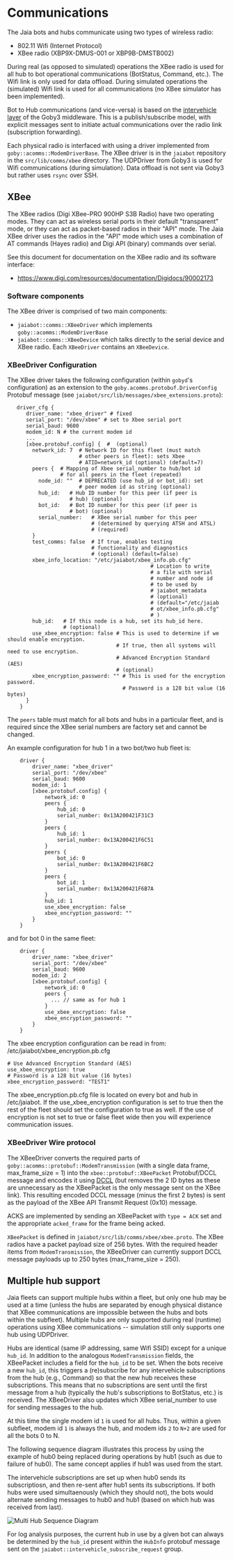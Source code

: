 # Communications

The Jaia bots and hubs communicate using two types of wireless radio:

- 802.11 Wifi (Internet Protocol)
- XBee radio (XBP9X-DMUS-001 or XBP9B-DMSTB002)

During real (as opposed to simulated) operations the XBee radio is used for all hub to bot operational communications (BotStatus, Command, etc.). The Wifi link is only used for data offload. During simulated operations the (simulated) Wifi link is used for all communications (no XBee simulator has been implemented).

Bot to Hub communications (and vice-versa) is based on the [intervehicle layer](https://goby.software/3.0/md_doc210_transporter.html#autotoc_md57) of the Goby3 middleware. This is a publish/subscribe model, with explicit messages sent to initiate actual communications over the radio link  (subscription forwarding).

Each physical radio is interfaced with using a driver implemented from `goby::acomms::ModemDriverBase`. The XBee driver is in the `jaiabot` repository in the `src/lib/comms/xbee` directory. The UDPDriver from Goby3 is used for Wifi communications (during simulation). Data offload is not sent via Goby3 but rather  uses `rsync` over SSH.

## XBee

The XBee radios (Digi XBee-PRO 900HP S3B Radio) have two operating modes. They can act as wireless serial ports in their default "transparent" mode, or they can act as packet-based radios in their "API" mode. The Jaia XBee driver uses the radios in the "API" mode which uses a combination of AT commands (Hayes radio) and Digi API (binary) commands over serial.

See this document for documentation on the XBee radio and its software interface:

- <https://www.digi.com/resources/documentation/Digidocs/90002173>

### Software components

The XBee driver is comprised of two main components:

- `jaiabot::comms::XBeeDriver` which implements `goby::acomms::ModemDriverBase`
- `jaiabot::comms::XBeeDevice` which talks directly to the serial device and XBee radio. Each `XBeeDriver` contains an `XBeeDevice`.

### XBeeDriver Configuration

The XBee driver takes the following configuration (within `gobyd`'s configuration) as an extension to the `goby.acomms.protobuf.DriverConfig` Protobuf message (see `jaiabot/src/lib/messages/xbee_extensions.proto`):

```
   driver_cfg {
      driver_name: "xbee_driver" # fixed
      serial_port: "/dev/xbee" # set to Xbee serial port
      serial_baud: 9600
      modem_id: N # the current modem id
      ...
      [xbee.protobuf.config] {  #  (optional)
        network_id: 7  # Network ID for this fleet (must match 
                       # other peers in fleet): sets Xbee 
                       # ATID=network_id (optional) (default=7)
        peers {  # Mapping of Xbee serial_number to hub/bot id 
                 # for all peers in the fleet (repeated)
          node_id: ""  # DEPRECATED (use hub_id or bot_id): set 
                       # peer modem id as string (optional)
          hub_id:   # Hub ID number for this peer (if peer is 
                    # hub) (optional)
          bot_id:   # Bot ID number for this peer (if peer is 
                    # bot) (optional)
          serial_number:   # XBee serial number for this peer 
                           # (determined by querying ATSH and ATSL) 
                           # (required)
        }
        test_comms: false  # If true, enables testing 
                           # functionality and diagnostics 
                           # (optional) (default=false)
        xbee_info_location: "/etc/jaiabot/xbee_info.pb.cfg"  
                                              # Location to write 
                                              # a file with serial 
                                              # number and node id 
                                              # to be used by 
                                              # jaiabot_metadata 
                                              # (optional) 
                                              # (default="/etc/jaiab
                                              # ot/xbee_info.pb.cfg"
                                              # )
        hub_id:   # If this node is a hub, set its hub_id here. 
                  # (optional)
        use_xbee_encryption: false # This is used to determine if we should enable encryption.
                                   # If true, then all systems will need to use encryption.
                                   # Advanced Encryption Standard (AES)
                                   # (optional)
        xbee_encryption_password: "" # This is used for the encryption password. 
                                     # Password is a 128 bit value (16 bytes) 
      }
    }
```


The `peers` table must match for all bots and hubs in a particular fleet, and is required since the XBee serial numbers are factory set and cannot be changed.

An example configuration for hub 1 in a two bot/two hub fleet is:

```
    driver { 
        driver_name: "xbee_driver"
        serial_port: "/dev/xbee"
        serial_baud: 9600
        modem_id: 1
        [xbee.protobuf.config] {
            network_id: 0
            peers {
                hub_id: 0
                serial_number: 0x13A200421F31C3
            }
            peers {
                hub_id: 1
                serial_number: 0x13A200421F6C51
            }
            peers {
                bot_id: 0
                serial_number: 0x13A200421F6BC2
            }
            peers {
                bot_id: 1
                serial_number: 0x13A200421F6B7A
            }
            hub_id: 1
            use_xbee_encryption: false 
            xbee_encryption_password: "" 
        }
    }
```

and for bot 0 in the same fleet:

```
    driver { 
        driver_name: "xbee_driver"
        serial_port: "/dev/xbee"
        serial_baud: 9600
        modem_id: 2
        [xbee.protobuf.config] {
            network_id: 0
            peers {
              ... // same as for hub 1
            }
            use_xbee_encryption: false 
            xbee_encryption_password: "" 
        }
    }
```

The xbee encryption configuration can be read in from: /etc/jaiabot/xbee_encryption.pb.cfg

```
# Use Advanced Encryption Standard (AES)
use_xbee_encryption: true
# Password is a 128 bit value (16 bytes)
xbee_encryption_password: "TEST1"
```

The xbee_encryption.pb.cfg file is located on every bot and hub in /etc/jaiabot.
If the use_xbee_encryption configuration is set to true then the rest of the fleet should set the configuration to true as well.
If the use of encryption is not set to true or false fleet wide then you will experience communication issues. 

### XBeeDriver Wire protocol

The XBeeDriver converts the required parts of `goby::acomms::protobuf::ModemTransmission` (with a single data frame, max_frame_size = 1) into the `xbee::protobuf::XBeePacket` Protobuf/DCCL message and encodes it using [DCCL](https://libdccl.org) (but removes the 2 ID bytes as these are unnecessary as the XBeePacket is the only message sent on the XBee link). This resulting encoded DCCL message (minus the first 2 bytes) is sent as the payload of the XBee API Transmit Request (0x10) message. 

ACKS are implemented by sending an XBeePacket with `type = ACK` set and the appropriate `acked_frame` for the frame being acked.

`XBeePacket` is defined in `jaiabot/src/lib/comms/xbee/xbee.proto`. The XBee radios have a packet payload size of 256 bytes. With the required header items from `ModemTransmission`, the XBeeDriver can currently support DCCL message payloads up to 250 bytes (max_frame_size = 250).

## Multiple hub support

Jaia fleets can support multiple hubs within a fleet, but only one hub may be used at a time (unless the hubs are separated by enough physical distance that XBee communications are impossible between the hubs and bots within the subfleet). Multiple hubs are only supported during real (runtime) operations using XBee communications -- simulation still only supports one hub using UDPDriver.

Hubs are identical (same IP addressing, same Wifi SSID) except for a unique `hub_id`. In addition to the analogous `ModemTransmission` fields, the XBeePacket includes a field for the `hub_id` to be set. When the bots receive a new `hub_id`, this triggers a (re)subscribe for any intervehicle subscriptions from the hub (e.g., Command) so that the new hub receives these subscriptions. This means that no subscriptions are sent until the first message from a hub (typically the hub's subscriptions to BotStatus, etc.) is received. The XBeeDriver also updates which XBee serial_number to use for sending messages to the hub.

At this time the single modem id `1` is used for all hubs. Thus, within a given subfleet, modem id `1` is always the hub, and modem ids `2` to `N+2` are used for all the bots 0 to N.

The following sequence diagram illustrates this process by using the example of hub0 being replaced during operations by hub1 (such as due to failure of hub0). The same concept applies if hub1 was used from the start. 

The intervehicle subscriptions are set up when hub0 sends its subscriptiosn, and then re-sent after hub1 sents its subscriptions. If both hubs were used simultaenously (which they should not), the bots would alternate sending messages to hub0 and hub1 (based on which hub was received from last).


![Multi Hub Sequence Diagram](../figures/multihub-sequence.png)

For log analysis purposes, the current hub in use by a given bot can always be determined by the `hub_id` present within the `HubInfo` protobuf message sent on the `jaiabot::intervehicle_subscribe_request` group.